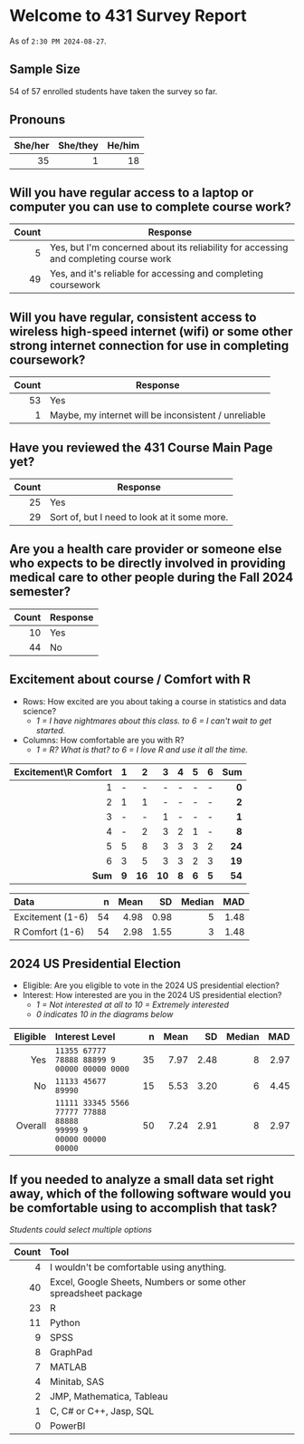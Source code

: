 # Welcome to 431 Survey Report

As of `2:30 PM 2024-08-27`.

## Sample Size

54 of 57 enrolled students have taken the survey so far.

## Pronouns

She/her | She/they | He/him
-----: | -----: | -----:
35 | 1 | 18

## Will you have regular access to a laptop or computer you can use to complete course work?

Count | Response
----: | -------------------------------------------------------------------------
5 | Yes, but I'm concerned about its reliability for accessing and completing course work
49 | Yes, and it's reliable for accessing and completing coursework

## Will you have regular, consistent access to wireless high-speed internet (wifi) or some other strong internet connection for use in completing coursework?

Count | Response
----: | -------------------------------------------------------------------------
53 | Yes
1 | Maybe, my internet will be inconsistent / unreliable

## Have you reviewed the 431 Course Main Page yet?

Count | Response
----: | -------------------------------------------------------------------------
25 | Yes
29 | Sort of, but I need to look at it some more.

## Are you a health care provider or someone else who expects to be directly involved in providing medical care to other people during the Fall 2024 semester?

Count | Response
----: | -------------------------------------------------------------------------
10 | Yes
44 | No

## Excitement about course / Comfort with R

- Rows: How excited are you about taking a course in statistics and data science?
    - *1 = I have nightmares about this class. to 6 = I can't wait to get started.*
- Columns: How comfortable are you with R?
    - *1 = R? What is that? to 6 = I love R and use it all the time.*

Excitement\R Comfort | 1 | 2 | 3 | 4 | 5 | 6 | Sum
---------: | ---: | ---: | ---: | ---: | ---: | ---: | ---:
1 | - | - | - | - | - | -| **0** 
2 | 1 | 1 | - | - | - | - | **2**
3 | - | - | 1 | - | - | - | **1**
4 | - | 2 | 3 | 2 | 1 | - | **8**
5 | 5 | 8 | 3 | 3 | 3 | 2 | **24**
6 | 3 | 5 | 3 | 3 | 2 | 3 | **19**
**Sum** | **9** | **16** | **10** | **8** | **6** | **5** | **54**

Data | n | Mean | SD | Median | MAD
:------------------- | --: | ----: | ----: | ----: | ----:
Excitement (1-6) | 54 | 4.98 | 0.98 | 5 | 1.48
R Comfort (1-6) | 54 | 2.98 | 1.55 | 3 | 1.48


## 2024 US Presidential Election

- Eligible: Are you eligible to vote in the 2024 US presidential election?
- Interest: How interested are you in the 2024 US presidential election?
    - *1 = Not interested at all to 10 = Extremely interested*
    - *0 indicates 10 in the diagrams below*

Eligible | Interest Level | n | Mean | SD | Median | MAD
------: | :------------------------------- | --: | ----: | ----: | ----: | ----: 
Yes | `11355 67777 78888 88899 9` <br /> `00000 00000 0000` | 35 | 7.97 | 2.48 | 8 | 2.97
No | `11133 45677 89990` | 15 | 5.53 | 3.20 | 6 | 4.45
Overall | `11111 33345 5566` <br /> `77777 77888 88888` <br /> `99999 9` <br /> `00000 00000 00000` | 50 | 7.24 | 2.91 | 8 | 2.97

## If you needed to analyze a small data set right away, which of the following software would you be comfortable using to accomplish that task?

*Students could select multiple options*

Count | Tool
-----: | :-------------------------------------------------------------------------------
4 | I wouldn't be comfortable using anything.
40 | Excel, Google Sheets, Numbers or some other spreadsheet package
23 | R
11 | Python
9 | SPSS
8 | GraphPad
7 | MATLAB
4 | Minitab, SAS
2 | JMP, Mathematica, Tableau
1 | C, C# or C++, Jasp, SQL
0 | PowerBI
